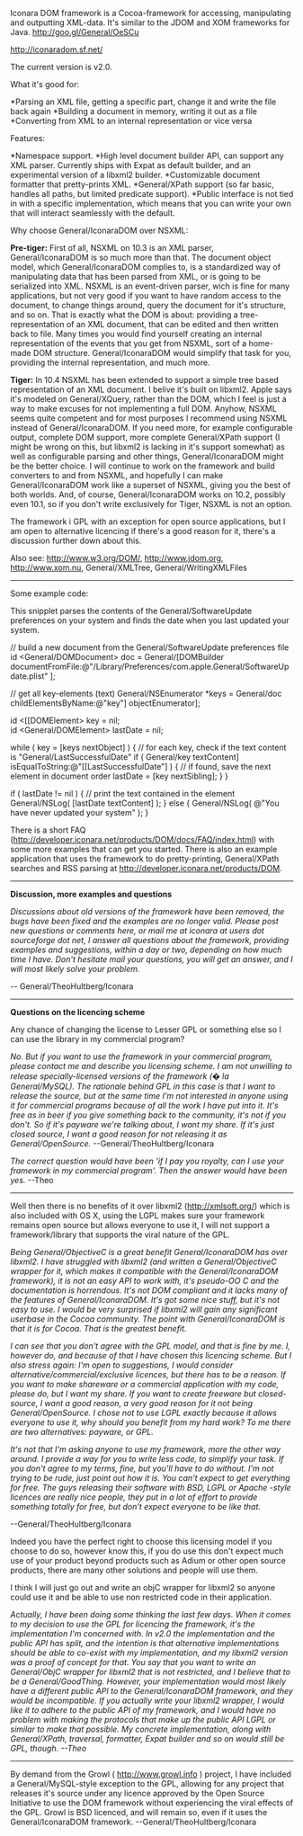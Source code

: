 

Iconara DOM framework is a Cocoa-framework for accessing, manipulating and outputting XML-data. It's similar to the JDOM and XOM frameworks for Java. http://goo.gl/General/OeSCu

http://iconaradom.sf.net/

The current version is v2.0.

What it's good for:

*Parsing an XML file, getting a specific part, change it and write the file back again
*Building a document in memory, writing it out as a file
*Converting from XML to an internal representation or vice versa
 

Features:

*Namespace support.
*High level document builder API, can support any XML parser. Currently ships with Expat as default builder, and an experimental version of a libxml2 builder.
*Customizable document formatter that pretty-prints XML.
*General/XPath support (so far basic, handles all paths, but limited predicate support).
*Public interface is not tied in with a specific implementation, which means that you can write your own that will interact seamlessly with the default.


Why choose General/IconaraDOM over NSXML:

**Pre-tiger:** First of all, NSXML on 10.3 is an XML parser, General/IconaraDOM is so much more than that. The document object model, which General/IconaraDOM complies to, is a standardized way of manipulating data that has been parsed from XML, or is going to be serialized into XML. NSXML is an event-driven parser, wich is fine for many applications, but not very good if you want to have random access to the document, to change things around, query the document for it's structure, and so on. That is exactly what the DOM is about: providing a tree-representation of an XML document, that can be edited and then written back to file. Many times you would find yourself creating an internal representation of the events that you get from NSXML, sort of a home-made DOM structure. General/IconaraDOM would simplify that task for you, providing the internal representation, and much more.

**Tiger:** In 10.4 NSXML has been extended to support a simple tree based representation of an XML document. I belive it's built on     libxml2. Apple says it's modeled on General/XQuery, rather than the DOM, which I feel is just a way to make excuses for not implementing a full DOM. Anyhow, NSXML seems quite competent and for most purposes I recommend using NSXML instead of General/IconaraDOM. If you need more, for example configurable output, complete DOM support, more complete General/XPath support (I might be wrong on this, but     libxml2 is lacking in it's support somewhat) as well as configurable parsing and other things, General/IconaraDOM might be the better choice. I will continue to work on the framework and build converters to and from NSXML, and hopefully I can make General/IconaraDOM work like a superset of NSXML, giving you the best of both worlds. And, of course, General/IconaraDOM works on 10.2, possibly even 10.1, so if you don't write exclusively for Tiger, NSXML is not an option.


The framework i GPL with an exception for open source applications, but I am open to alternative licencing if there's a good reason for it, there's a discussion further down about this.

Also see: http://www.w3.org/DOM/, http://www.jdom.org, http://www.xom.nu, General/XMLTree, General/WritingXMLFiles

----

Some example code:

This snipplet parses the contents of the General/SoftwareUpdate preferences on your system and finds the date when you last updated your system.

    
// build a new document from the General/SoftwareUpdate preferences file
id <General/DOMDocument> doc = General/[DOMBuilder 
	documentFromFile:@"/Library/Preferences/com.apple.General/SoftwareUpdate.plist"
];

// get all key-elements (<key>text</key>)
General/NSEnumerator *keys = General/doc childElementsByName:@"key"] objectEnumerator];

id <[[DOMElement> key = nil;	
id <General/DOMElement> lastDate = nil;
	
while ( key = [keys nextObject] ) {
	// for each key, check if the text content is "General/LastSuccessfulDate"
	if ( General/key textContent] isEqualToString:@"[[LastSuccessfulDate"] ) {
		// if found, save the next element in document order
		lastDate = [key nextSibling];
	}
}

if ( lastDate != nil ) {
	// print the text contained in the element
	General/NSLog( [lastDate textContent] );
} else {
	General/NSLog( @"You have never updated your system" );
}


There is a short FAQ (http://developer.iconara.net/products/DOM/docs/FAQ/index.html) with some more examples that can get you started. There is also an example application that uses the framework to do pretty-printing, General/XPath searches and RSS parsing at http://developer.iconara.net/products/DOM.

----

**Discussion, more examples and questions**

*Discussions about old versions of the framework have been removed, the bugs have been fixed and the examples are no longer valid. Please post new questions or comments here, or mail me at iconara at users dot sourceforge dot net, I answer all questions about the framework, providing examples and suggestions, within a day or two, depending on how much time I have. Don't hesitate mail your questions, you will get an answer, and I will most likely solve your problem.*

-- General/TheoHultberg/Iconara

----

**Questions on the licencing scheme**

Any chance of changing the license to Lesser GPL or something else so I can use the library in my commercial program?

*No. But if you want to use the framework in your commercial program, please contact me and describe you licensing scheme. I am not unwilling to release specially-licensed versions of the framework (� la General/MySQL). The rationale behind GPL in this case is that I want to release the source, but at the same time I'm not interested in anyone using it for commercial programs because of all the work I have put into it. It's free as in beer if you give something back to the community, it's not if you don't. So if it's payware we're talking about, I want my share. If it's just closed source, I want a good reason for not releasing it as General/OpenSource.* --General/TheoHultberg/Iconara

*The correct question would have been 'if I pay you royalty, can I use your framework in my commercial program'. Then the answer would have been yes.* --Theo

----

Well then there is no benefits of it over libxml2 (http://xmlsoft.org/) which is also included with OS X, using the LGPL makes sure your framework remains open source but allows everyone to use it, I will not support a framework/library that supports the viral nature of the GPL.

*Being General/ObjectiveC is a great benefit General/IconaraDOM has over libxml2. I have struggled with libxml2 (and written a General/ObjectiveC wrapper for it, which makes it compatible with the General/IconaraDOM framework), it is not an easy API to work with, it's pseudo-OO C and the documentation is horrendous. It's not DOM compliant and it lacks many of the features of General/IconaraDOM. It's got some nice stuff, but it's not easy to use. I would be very surprised if libxml2 will gain any significant userbase in the Cocoa community. The point with General/IconaraDOM is that it is for Cocoa. That is the greatest benefit.*

*I can see that you don't agree with the GPL model, and that is fine by me. I, however do, and because of that I have chosen this licencing scheme. But I also stress again: I'm open to suggestions, I would consider alternative/commercial/exclusive licences, but there has to be a reason. If you want to make shareware or a commercial application with my code, please do, but I want my share. If you want to create freeware but closed-source, I want a good reason, a very good reason for it not being General/OpenSource. I chose not to use LGPL exactly because it allows everyone to use it, why should you benefit from my hard work? To me there are two alternatives: payware, or GPL.* 

*It's not that I'm asking anyone to use my framework, more the other way around. I provide a way for you to write less code, to simplify your task. If you don't agree to my terms, fine, but you'll have to do without. I'm not trying to be rude, just point out how it is. You can't expect to get everything for free. The guys releasing their software with BSD, LGPL or Apache -style licences are really nice people, they put in a lot of effort to provide something totally for free, but don't expect everyone to be like that.*

--General/TheoHultberg/Iconara

Indeed you have the perfect right to choose this licensing model if you choose to do so, however know this, if you do use this don't expect much use of your product beyond products such as Adium or other open source products, there are many other solutions and people will use them.

I think I will just go out and write an objC wrapper for libxml2 so anyone could use it and be able to use non restricted code in their application.

*Actually, I have been doing some thinking the last few days. When it comes to my decision to use the GPL for licencing the framework, it's the implementation I'm concerned with. In v2.0 the implementation and the public API has split, and the intention is that alternative implementations should be able to co-exist with my implementation, and my     libxml2 version was a proof of concept for that. You say that you want to write an General/ObjC wrapper for     libxml2 that is not restricted, and I believe that to be a General/GoodThing. However, your implementation would most likely have a different public API to the General/IconaraDOM framework, and they would be incompatible. If you actually write your     libxml2 wrapper, I would like it to adhere to the public API of my framework, and I would have no problem with making the protocols that make up the public API LGPL or similar to make that possible. My concrete implementation, along with General/XPath, traversal, formatter, Expat builder and so on would still be GPL, though. --Theo*

----

By demand from the Growl ( http://www.growl.info ) project, I have included a General/MySQL-style exception to the GPL, allowing for any project that releases it's source under any licence approved by the Open Source Initiative to use the DOM framework without experiencing the viral effects of the GPL. Growl is BSD licenced, and will remain so, even if it uses the General/IconaraDOM framework. --General/TheoHultberg/Iconara